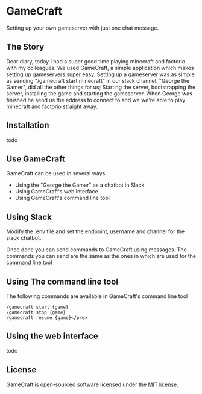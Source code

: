 # GameCraft
Setting up your own gameserver with just one chat message.

## The Story

Dear diary, today I had a super good time playing minecraft and factorio with my colleagues. 
We used GameCraft, a simple application which makes setting up gameservers super easy. Setting up a gameserver was as simple as sending
"/gamecraft start minecraft" in our slack channel. "George the Gamer", did all the other things for us; Starting the server, bootstrapping the server, installing the game and starting the gameserver.
When George was finished he send us the address to connect to and we we're able to play minecraft and factorio straight away.

## Installation

todo

## Use GameCraft

GameCraft can be used in several ways:

- Using the "George the Gamer" as a chatbot in Slack
- Using GameCraft's web interface
- Using GameCraft's command line tool 

##  Using Slack

Modify the .env file and set the endpoint, username and channel for the slack chatbot.

Once done you can send commands to GameCraft using messages. The commands you can send are the same as the ones in which are used for the [command line tool](#using-The-command-line-tool)

## Using The command line tool

The following commands are available in GameCraft's command line tool

```
/gamecraft start {game}
/gamecraft stop {game}
/gamecraft resume {game}</pre>
```

## Using the web interface

todo


## License

GameCraft is open-sourced software licensed under the [MIT license](http://opensource.org/licenses/MIT).
